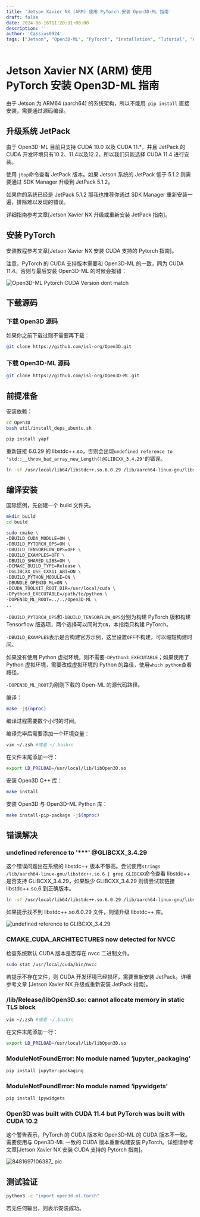```yaml
---
title: 'Jetson Xavier NX (ARM) 使用 PyTorch 安装 Open3D-ML 指南'
draft: false
date: 2024-06-16T11:20:31+08:00
description: ''
author: 'Cassius0924'
tags: ["Jetson", "Open3D-ML", "PyTorch", "Installation", "Tutorial", "ARM"]
---
```


#  Jetson Xavier NX (ARM) 使用 PyTorch 安装 Open3D-ML 指南

由于 Jetson 为 ARM64 (aarch64) 的系统架构，所以不能用` pip install` 直接安装，需要通过源码编译。



## 升级系统 JetPack

由于 Open3D-ML 目前只支持 CUDA 10.0 以及 CUDA 11.*，并且  JetPack 的 CUDA 开发环境只有10.2、11.4以及12.2，所以我们只能选择 CUDA 11.4 进行安装。

使用 `jtop`命令查看 JetPack 版本。如果 Jetson 系统的 JetPack 低于 5.1.2 则需要通过 SDK Manager 升级到 JetPack 5.1.2。

如果你的系统已经是 JetPack 5.1.2 那我也推荐你通过 SDK Manager 重新安装一遍，排除难以发现的错误。

详细指南参考文章[Jetson Xavier NX 升级或重新安装 JetPack 指南]。



## 安装 PyTorch

安装教程参考文章[Jetson Xavier NX 安装 CUDA 支持的 Pytorch 指南]。

注意，PyTorch 的 CUDA 支持版本需要和 Open3D-ML 的一致，同为 CUDA 11.4。否则与最后安装 Open3D-ML 的时候会报错：

![Open3D-ML Pytorch CUDA Version dont match](https://s2.loli.net/2023/10/12/JKcUrdEhyHk51IO.png)

## 下载源码

### 下载 Open3D 源码

如果你之前下载过则不需要再下载：

```bash
git clone https://github.com/isl-org/Open3D.git
```

### 下载 Open3D-ML 源码

```bash
git clone https://github.com/isl-org/Open3D-ML.git
```

## 前提准备

安装依赖：

```bash
cd Open3D
bash util/install_deps_ubuntu.sh
```

```bash
pip install yapf
```

重新链接 6.0.29 的 libstdc++.so，否则会出现`undefined reference to 'std::__throw_bad_array_new_Length()@GLIBCXX_3.4.29'`的错误。

```bash
ln -sf /usr/local/lib64/libstdc++.so.6.0.29 /lib/aarch64-linux-gnu/libstdc++.so.6
```



## 编译安装

国际惯例，先创建一个 build 文件夹。

```bash
mkdir build
cd build
```

```bash
sudo cmake \
-DBUILD_CUDA_MODULE=ON \
-DBUILD_PYTORCH_OPS=ON \
-DBUILD_TENSORFLOW_OPS=OFF \
-DBUILD_EXAMPLES=OFF \
-DBUILD_SHARED_LIBS=ON \
-DCMAKE_BUILD_TYPE=Release \
-DGLIBCXX_USE_CXX11_ABI=ON \
-DBUILD_PYTHON_MODULE=ON \
-DBUNDLE_OPEN3D_ML=ON \
-DCUDA_TOOLKIT_ROOT_DIR=/usr/local/cuda \
-DPython3_EXECUTABLE=/path/to/python \
-DOPEN3D_ML_ROOT=../../Open3D-ML \
..
```

`-DBUILD_PYTORCH_OPS`和`-DBUILD_TENSORFLOW_OPS`分别为构建 PyTorch 版和构建 Tensorflow 版选项，两个选择可以同时为`ON`，本指南只构建 PyTorch。

`-DBUILD_EXAMPLES`表示是否构建官方示例，这里设置`OFF`不构建，可以缩短构建时间。

如果没有使用 Python 虚拟环境，则不需要`-DPython3_EXECUTABLE`；如果使用了 Python 虚拟环境，需要改成虚拟环境的 Python 的路径，使用`which python`查看路径。

`-DOPEN3D_ML_ROOT`为刚刚下载的 Open-ML 的源代码路径。

编译：

```bash
make -j$(nproc)
```

编译过程需要数个小时的时间。

编译完毕后需要添加一个环境变量：

```bash
vim ~/.zsh #或者 ~/.bashrc
```

在文件末尾添加一行：

```bash
export LD_PRELOAD=/usr/local/lib/libOpen3D.so
```

安装 Open3D C++ 库：

```bash
make install
```

安装 Open3D 与 Open3D-ML Python 库：

```bash
make install-pip-package -j$(nproc)
```

## 错误解决

### undefined reference to '***' @GLIBCXX_3.4.29

这个错误问题出在系统的 libstdc++ 版本不够高。尝试使用`strings /lib/aarch64-linux-gnu/libstdc++.so.6 | grep GLIBCXX`命令查看 libstdc++ 是否支持 GLIBCXX_3.4.29，如果缺少 GLIBCXX_3.4.29 则请尝试软链接 libstdc++.so.6 到正确版本。

```bash
ln -sf /usr/local/lib64/libstdc++.so.6.0.29 /lib/aarch64-linux-gnu/libstdc++.so.6
```

如果提示找不到 libstdc++.so.6.0.29 文件，则请升级 libstdc++ 库。

![undefined reference to GLIBCXX_3.4.29](https://s2.loli.net/2023/10/14/rpVu1exNK9ZQSYq.jpg)

### CMAKE_CUDA_ARCHITECTURES now detected for NVCC

检查系统默认 CUDA 版本是否存在 nvcc 二进制文件。

```bash
sudo stat /usr/local/cuda/bin/nvcc
```

若提示不存在文件，则 CUDA 开发环境已经损坏，需要重新安装 JetPack。详细参考文章 [Jetson Xavier NX 升级或重新安装 JetPack 指南]。

### /lib/Release/libOpen3D.so: cannot allocate memory in static TLS block

```bash
vim ~/.zsh #或者 ~/.bashrc
```

在文件末尾添加一行：

```bash
export LD_PRELOAD=/usr/local/lib/libOpen3D.so
```

### ModuleNotFoundError: No module named ‘jupyter_packaging’

```bash
pip install jupyter-packaging
```

### ModuleNotFoundError: No module named ‘ipywidgets’

```bash
pip install ipywidgets
```

### Open3D was built with CUDA 11.4 but PyTorch was built with CUDA 10.2

这个警告表示，PyTorch 的 CUDA 版本和 Open3D-ML 的 CUDA 版本不一致。需要使用与 Open3D-ML 一致的 CUDA 版本重新构建安装 PyTorch。详细请参考文章[Jetson Xavier NX 安装 CUDA 支持的 Pytorch 指南]。

![8481697106387_.pic](https://s2.loli.net/2023/10/14/yrIhgb95SclpjKM.jpg)

## 测试验证

```bash
python3 -c "import open3d.ml.torch"
```

若无任何输出，则表示安装成功。
